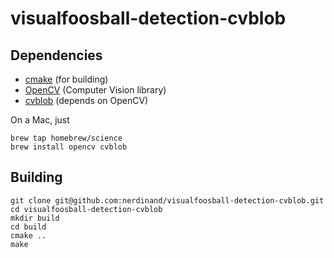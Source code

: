 visualfoosball-detection-cvblob
===============================

Dependencies
------------

* [cmake](http://cmake.org) (for building)
* [OpenCV](http://opencv.org/) (Computer Vision library)
* [cvblob](https://code.google.com/p/cvblob/) (depends on OpenCV)

On a Mac, just

    brew tap homebrew/science
    brew install opencv cvblob

Building
--------

    git clone git@github.com:nerdinand/visualfoosball-detection-cvblob.git
    cd visualfoosball-detection-cvblob
    mkdir build
    cd build
    cmake ..
    make
